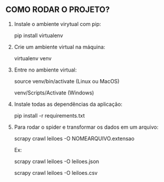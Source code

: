 <h2>COMO RODAR O PROJETO?</h2>

<ol><li>Instale o ambiente virytual com pip:</li>

pip install virtualenv

<li>Crie um ambiente virtual na máquina:</li>

virtualenv venv

<li>Entre no ambiente virtual:</li>

source venv/bin/activate (Linux ou MacOS)

venv/Scripts/Activate (Windows)

<li>Instale todas as dependências da aplicação:</li>

pip install -r requirements.txt

<li>Para rodar o spider e transformar os dados em um arquivo:</li>

scrapy crawl leiloes -O NOMEARQUIVO.extensao

Ex:

scrapy crawl leiloes -O leiloes.json

scrapy crawl leiloes -O leiloes.csv
</ol>
